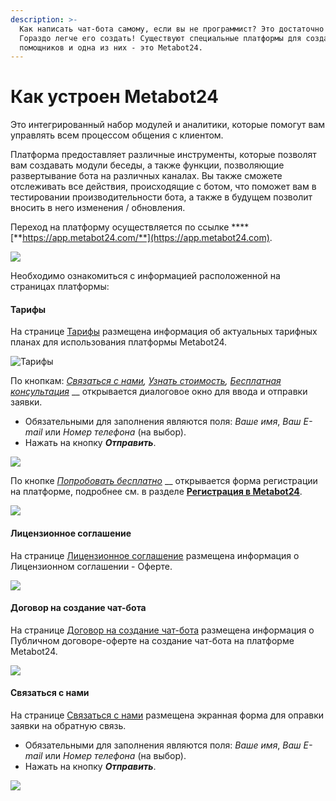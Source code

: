 ```yaml
---
description: >-
  Как написать чат-бота самому, если вы не программист? Это достаточно сложно.
  Гораздо легче его создать! Существуют специальные платформы для создания таких
  помощников и одна из них - это Metabot24.
---
```


# Как устроен Metabot24

&#x20;        Это интегрированный набор модулей и аналитики, которые помогут вам управлять всем процессом общения с клиентом.

&#x20;         Платформа предоставляет различные инструменты, которые позволят вам создавать модули беседы, а также функции, позволяющие развертывание бота на различных каналах. Вы также сможете отслеживать все действия, происходящие с ботом, что поможет вам в тестировании производительности бота, а также в будущем позволит вносить в него изменения / обновления.&#x20;

Переход на платформу осуществляется по ссылке **** [**https://app.metabot24.com/**](https://app.metabot24.com).

![](<../.gitbook/assets/izobrazhenie (142).png>)

Необходимо ознакомиться с информацией расположенной на страницах платформы:

#### Тарифы

На странице [Тарифы](https://app.metabot24.com/pricing) размещена информация об актуальных тарифных планах для использования платформы Metabot24.

![Тарифы](<../.gitbook/assets/izobrazhenie (159).png>)

По кнопкам: [_Связаться с нами_](https://app.metabot24.com/feedback/create)_,_ [_Узнать стоимость_](https://app.metabot24.com/feedback/create)_,_ [_Бесплатная консультация_](https://app.metabot24.com/feedback/create) __ открывается диалоговое окно для ввода и отправки заявки.&#x20;

* Обязательными для заполнения являются поля: _Ваше имя_, _Ваш  E-mail_ или _Номер телефона_ (на выбор).
* Нажать на кнопку _**Отправить**_.

![](<../.gitbook/assets/izobrazhenie (72).png>)

По кнопке [_Попробовать бесплатно_](https://app.metabot24.com/register) __ открывается форма регистрации на платформе, подробнее см. в разделе [**Регистрация в Metabot24**](https://metabot.gitbook.io/documentation/nachat-rabotu-s-metabot24/registraciya-v-metabot24).

![](<../.gitbook/assets/image (93).png>)

#### Лицензионное соглашение

На странице [Лицензионное соглашение](https://app.metabot24.com/terms) размещена информация о Лицензионном соглашении - Оферте.

![](<../.gitbook/assets/izobrazhenie (24).png>)

#### Договор на создание чат-бота

На странице [Договор на создание чат-бота](https://app.metabot24.com/developer-offer) размещена информация о Публичном договоре-оферте на создание чат-бота на платформе Metabot24.

![](<../.gitbook/assets/izobrazhenie (102).png>)

#### Связаться с нами

На странице [Связаться с нами](https://app.metabot24.com/feedback/create) размещена экранная форма для оправки заявки на обратную связь.

* Обязательными для заполнения являются поля: _Ваше имя_, _Ваш  E-mail_ или _Номер телефона_ (на выбор).
* Нажать на кнопку _**Отправить**_.

![](<../.gitbook/assets/izobrazhenie (275).png>)
